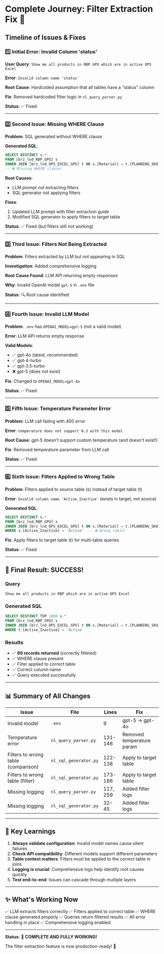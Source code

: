 # Complete Journey: Filter Extraction Fix 🚀

## Timeline of Issues & Fixes

### 1️⃣ **Initial Error: Invalid Column 'status'**

**User Query**: `Show me all products in RBP GPU which are in active OPS Excel`

**Error**: `Invalid column name 'status'`

**Root Cause**: Hardcoded assumption that all tables have a "status" column

**Fix**: Removed hardcoded filter logic in `nl_query_parser.py`

**Status**: ✅ Fixed

---

### 2️⃣ **Second Issue: Missing WHERE Clause**

**Problem**: SQL generated without WHERE clause

**Generated SQL**:
```sql
SELECT DISTINCT s.* 
FROM [brz_lnd_RBP_GPU] s
INNER JOIN [brz_lnd_OPS_EXCEL_GPU] t ON s.[Material] = t.[PLANNING_SKU]
-- ❌ Missing WHERE clause!
```

**Root Causes**:
- LLM prompt not extracting filters
- SQL generator not applying filters

**Fixes**:
1. Updated LLM prompt with filter extraction guide
2. Modified SQL generator to apply filters to target table

**Status**: ✅ Fixed (but filters still not working)

---

### 3️⃣ **Third Issue: Filters Not Being Extracted**

**Problem**: Filters extracted by LLM but not appearing in SQL

**Investigation**: Added comprehensive logging

**Root Cause Found**: LLM API returning empty responses

**Why**: Invalid OpenAI model `gpt-5` in `.env` file

**Status**: 🔍 Root cause identified

---

### 4️⃣ **Fourth Issue: Invalid LLM Model**

**Problem**: `.env` has `OPENAI_MODEL=gpt-5` (not a valid model)

**Error**: LLM API returns empty response

**Valid Models**:
- ✅ gpt-4o (latest, recommended)
- ✅ gpt-4-turbo
- ✅ gpt-3.5-turbo
- ❌ gpt-5 (does not exist)

**Fix**: Changed to `OPENAI_MODEL=gpt-4o`

**Status**: ✅ Fixed

---

### 5️⃣ **Fifth Issue: Temperature Parameter Error**

**Problem**: LLM call failing with 400 error

**Error**: `temperature does not support 0.3 with this model`

**Root Cause**: gpt-5 doesn't support custom temperature (and doesn't exist!)

**Fix**: Removed temperature parameter from LLM call

**Status**: ✅ Fixed

---

### 6️⃣ **Sixth Issue: Filters Applied to Wrong Table**

**Problem**: Filters applied to source table (s) instead of target table (t)

**Error**: `Invalid column name 'Active_Inactive'` (exists in target, not source)

**Generated SQL**:
```sql
SELECT DISTINCT s.*
FROM [brz_lnd_RBP_GPU] s
INNER JOIN [brz_lnd_OPS_EXCEL_GPU] t ON s.[Material] = t.[PLANNING_SKU]
WHERE s.[Active_Inactive] = 'Active'  -- ❌ Wrong table!
```

**Fix**: Apply filters to target table (t) for multi-table queries

**Status**: ✅ Fixed

---

## 🎉 Final Result: SUCCESS!

### Query
```
Show me all products in RBP which are in active OPS Excel
```

### Generated SQL
```sql
SELECT DISTINCT TOP 1000 s.*
FROM [brz_lnd_RBP_GPU] s
INNER JOIN [brz_lnd_OPS_EXCEL_GPU] t ON s.[Material] = t.[PLANNING_SKU]
WHERE t.[Active_Inactive] = 'Active'
```

### Results
- ✅ **89 records returned** (correctly filtered)
- ✅ WHERE clause present
- ✅ Filter applied to correct table
- ✅ Correct column name
- ✅ Query executed successfully

---

## 📊 Summary of All Changes

| Issue | File | Lines | Fix |
|-------|------|-------|-----|
| Invalid model | `.env` | 9 | gpt-5 → gpt-4o |
| Temperature error | `nl_query_parser.py` | 131-146 | Removed temperature param |
| Filters to wrong table (comparison) | `nl_sql_generator.py` | 122-138 | Apply to target table |
| Filters to wrong table (filter) | `nl_sql_generator.py` | 173-186 | Apply to target table |
| Missing logging | `nl_query_parser.py` | 117, 259 | Added filter logs |
| Missing logging | `nl_sql_generator.py` | 32-45 | Added filter logs |

---

## 🔑 Key Learnings

1. **Always validate configuration**: Invalid model names cause silent failures
2. **Check API compatibility**: Different models support different parameters
3. **Table context matters**: Filters must be applied to the correct table in joins
4. **Logging is crucial**: Comprehensive logs help identify root causes quickly
5. **Test end-to-end**: Issues can cascade through multiple layers

---

## ✨ What's Working Now

✅ LLM extracts filters correctly
✅ Filters applied to correct table
✅ WHERE clause generated properly
✅ Queries return filtered results
✅ All error handling in place
✅ Comprehensive logging enabled

---

**Status**: 🎉 **COMPLETE AND FULLY WORKING!**

The filter extraction feature is now production-ready! 🚀

